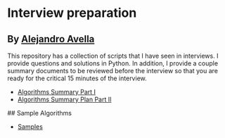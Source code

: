 # Interview preparation
## By <a href=https://www.linkedin.com/in/alejandro-avella-26a0364/>Alejandro Avella</a>

This repository has a collection of scripts that I have seen in interviews.  I provide questions and solutions in Python.  In addition, I provide a couple summary documents to be reviewed before the interview so that you are ready for the critical 15 minutes of the interview.

<ul>
<li><a href="AlgorithmsPlan.pdf">Algorithms Summary Part I</a></li>
<li><a href="AlgorithmsPlan2.pdf">Algorithms Summary Plan Part II</a></li>
</ul>

<p></p>
## Sample Algorithms
<ul>
<li><a href="/src">Samples</a></li>
</ul>
